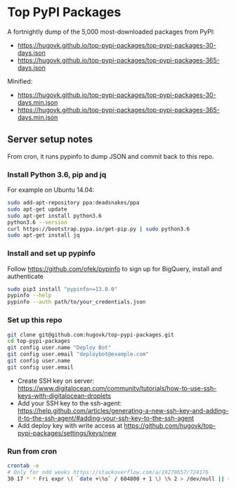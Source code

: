 # Top PyPI Packages

A fortnightly dump of the 5,000 most-downloaded packages from PyPI:

* https://hugovk.github.io/top-pypi-packages/top-pypi-packages-30-days.json
* https://hugovk.github.io/top-pypi-packages/top-pypi-packages-365-days.json

Minified:

* https://hugovk.github.io/top-pypi-packages/top-pypi-packages-30-days.min.json
* https://hugovk.github.io/top-pypi-packages/top-pypi-packages-365-days.min.json

## Server setup notes

From cron, it runs pypinfo to dump JSON and commit back to this repo.

### Install Python 3.6, pip and jq

For example on Ubuntu 14.04:

```bash
sudo add-apt-repository ppa:deadsnakes/ppa
sudo apt-get update
sudo apt-get install python3.6
python3.6 --version
curl https://bootstrap.pypa.io/get-pip.py | sudo python3.6
sudo apt-get install jq
```

### Install and set up pypinfo

Follow https://github.com/ofek/pypinfo to sign up for BigQuery, install and authenticate

```bash
sudo pip3 install "pypinfo>=13.0.0"
pypinfo --help
pypinfo --auth path/to/your_credentials.json
```

### Set up this repo

```bash
git clone git@github.com:hugovk/top-pypi-packages.git
cd top-pypi-packages
git config user.name "Deploy Bot"
git config user.email "deploybot@example.com"
git config user.name
git config user.email
```

* Create SSH key on server: https://www.digitalocean.com/community/tutorials/how-to-use-ssh-keys-with-digitalocean-droplets
* Add your SSH key to the ssh-agent:
https://help.github.com/articles/generating-a-new-ssh-key-and-adding-it-to-the-ssh-agent/#adding-your-ssh-key-to-the-ssh-agent
* Add deploy key with write access at https://github.com/hugovk/top-pypi-packages/settings/keys/new


### Run from cron

```bash
crontab -e
# Only for odd weeks https://stackoverflow.com/a/19278657/724176
30 17 * * Fri expr \( `date +\%s` / 604800 + 1 \) \% 2 > /dev/null || ( eval "$(ssh-agent -s)"; ssh-add ~/.ssh/id_rsa-top-pypi-packages; /home/botuser/github/top-pypi-packages/top-pypi-packages.sh ) > /tmp/top-pypi-packages.log 2>&1
```
